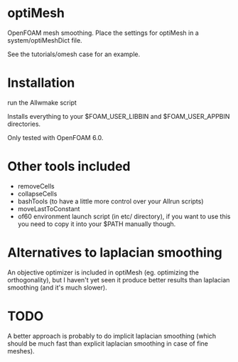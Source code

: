 # optiMesh

OpenFOAM mesh smoothing. Place the settings for optiMesh in a system/optiMeshDict file.

See the tutorials/omesh case for an example.

# Installation

run the Allwmake script

Installs everything to your $FOAM_USER_LIBBIN and $FOAM_USER_APPBIN directories.

Only tested with OpenFOAM 6.0.

# Other tools included

* removeCells
* collapseCells
* bashTools (to have a little more control over your Allrun scripts)
* moveLastToConstant
* of60 environment launch script (in etc/ directory), if you want to use this you need to copy it into your $PATH manually though.

# Alternatives to laplacian smoothing
An objective optimizer is included in optiMesh (eg. optimizing the orthogonality), but I haven't yet seen it produce better results than laplacian smoothing (and it's much slower). 

# TODO
A better approach is probably to do implicit laplacian smoothing (which should be much fast than explicit laplacian smoothing in case of fine meshes).
